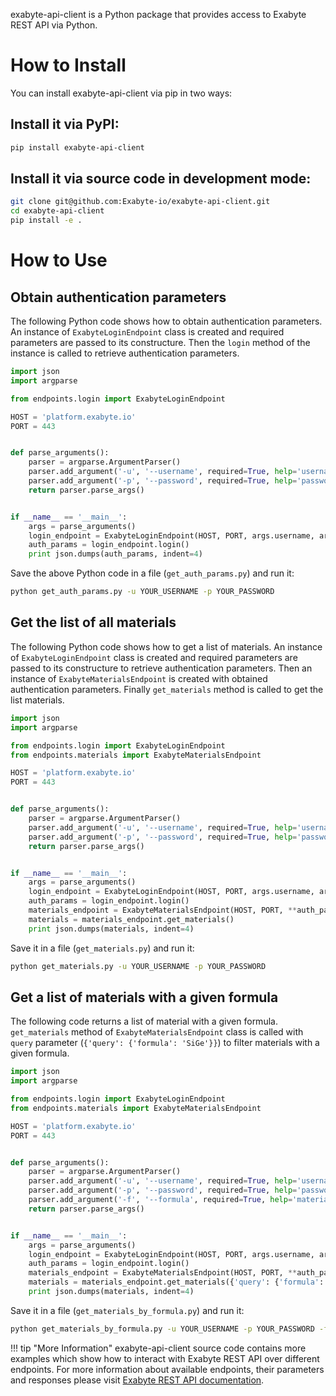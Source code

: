 exabyte-api-client is a Python package that provides access to Exabyte REST API via Python.

# How to Install

You can install exabyte-api-client via pip in two ways:

## Install it via PyPI:

```bash
pip install exabyte-api-client
```

## Install it via source code in development mode:

```bash
git clone git@github.com:Exabyte-io/exabyte-api-client.git
cd exabyte-api-client
pip install -e .
```

# How to Use

## Obtain authentication parameters

The following Python code shows how to obtain authentication parameters. An instance of `ExabyteLoginEndpoint` class is created and required parameters are passed to its constructure. Then the `login` method of the instance is called to retrieve authentication parameters.

```python
import json
import argparse

from endpoints.login import ExabyteLoginEndpoint

HOST = 'platform.exabyte.io'
PORT = 443


def parse_arguments():
    parser = argparse.ArgumentParser()
    parser.add_argument('-u', '--username', required=True, help='username')
    parser.add_argument('-p', '--password', required=True, help='password')
    return parser.parse_args()


if __name__ == '__main__':
    args = parse_arguments()
    login_endpoint = ExabyteLoginEndpoint(HOST, PORT, args.username, args.password)
    auth_params = login_endpoint.login()
    print json.dumps(auth_params, indent=4)
```

Save the above Python code in a file (`get_auth_params.py`) and run it:

```bash
python get_auth_params.py -u YOUR_USERNAME -p YOUR_PASSWORD
```

## Get the list of all materials

The following Python code shows how to get a list of materials. An instance of `ExabyteLoginEndpoint` class is created and required parameters are passed to its constructure to retrieve authentication parameters. Then an instance of `ExabyteMaterialsEndpoint` is created with obtained authentication parameters. Finally `get_materials` method is called to get the list materials.

```python
import json
import argparse

from endpoints.login import ExabyteLoginEndpoint
from endpoints.materials import ExabyteMaterialsEndpoint

HOST = 'platform.exabyte.io'
PORT = 443


def parse_arguments():
    parser = argparse.ArgumentParser()
    parser.add_argument('-u', '--username', required=True, help='username')
    parser.add_argument('-p', '--password', required=True, help='password')
    return parser.parse_args()


if __name__ == '__main__':
    args = parse_arguments()
    login_endpoint = ExabyteLoginEndpoint(HOST, PORT, args.username, args.password)
    auth_params = login_endpoint.login()
    materials_endpoint = ExabyteMaterialsEndpoint(HOST, PORT, **auth_params)
    materials = materials_endpoint.get_materials()
    print json.dumps(materials, indent=4)
```

Save it in a file (`get_materials.py`) and run it:

```bash
python get_materials.py -u YOUR_USERNAME -p YOUR_PASSWORD
```

## Get a list of materials with a given formula

The following code returns a list of material with a given formula. `get_materials` method of `ExabyteMaterialsEndpoint` class is called with `query` parameter (`{'query': {'formula': 'SiGe'}}`) to filter materials with a given formula.

```python
import json
import argparse

from endpoints.login import ExabyteLoginEndpoint
from endpoints.materials import ExabyteMaterialsEndpoint

HOST = 'platform.exabyte.io'
PORT = 443


def parse_arguments():
    parser = argparse.ArgumentParser()
    parser.add_argument('-u', '--username', required=True, help='username')
    parser.add_argument('-p', '--password', required=True, help='password')
    parser.add_argument('-f', '--formula', required=True, help='material formula')
    return parser.parse_args()


if __name__ == '__main__':
    args = parse_arguments()
    login_endpoint = ExabyteLoginEndpoint(HOST, PORT, args.username, args.password)
    auth_params = login_endpoint.login()
    materials_endpoint = ExabyteMaterialsEndpoint(HOST, PORT, **auth_params)
    materials = materials_endpoint.get_materials({'query': {'formula': args.formula}})
    print json.dumps(materials, indent=4)
```

Save it in a file (`get_materials_by_formula.py`) and run it:

```bash
python get_materials_by_formula.py -u YOUR_USERNAME -p YOUR_PASSWORD -f SiGe
```

!!! tip "More Information"
    exabyte-api-client source code contains more examples which show how to interact with Exabyte REST API over different endpoints. For more information about available endpoints, their parameters and responses please visit [Exabyte REST API documentation](query-structure).
